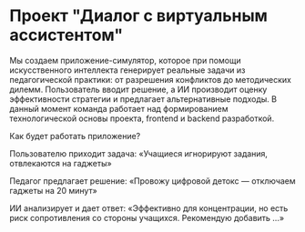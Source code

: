 # Проект "Диалог с виртуальным ассистентом"

Мы создаем приложение-симулятор, которое при помощи искусственного интеллекта генерирует реальные задачи из педагогической практики: от разрешения конфликтов до методических дилемм. Пользователь вводит решение, а ИИ производит оценку эффективности стратегии и предлагает альтернативные подходы. В данный момент команда работает над формированием технологической основы проекта, frontend и backend разработкой.

 Как будет работать приложение?
 
 Пользователю приходит задача: «Учащиеся игнорируют задания, отвлекаются на гаджеты»
 
 Педагог предлагает решение: «Провожу цифровой детокс — отключаем гаджеты на 20 минут»
 
 ИИ анализирует и дает ответ: «Эффективно для концентрации, но есть риск сопротивления со стороны учащихся. Рекомендую добавить …»
